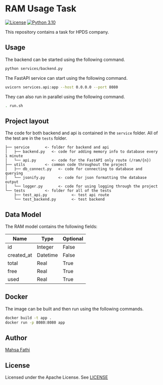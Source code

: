 # RAM Usage Task

[![License](https://img.shields.io/badge/License-Apache%202.0-blue.svg)](https://opensource.org/licenses/Apache-2.0)
[![Python 3.10](https://img.shields.io/badge/Python-3.10-green.svg)](https://shields.io/)

This repository contains a task for HPDS company.

## Usage

The backend can be started using the following command.

```bash
python services/backend.py
```

The FastAPI service can start using the following command.

```bash
uvicorn services.api:app --host 0.0.0.0 --port 8080
```

They can also run in parallel using the following command.

```bash
. run.sh
```

## Project layout

The code for both backend and api is contained in the `service` folder. All of the test are in the `tests` folder. 

```text
├── service       <- folder for backend and api
│   ├── backend.py   <- code for adding memory info to database every 1 minute
│   └── api.py       <- code for the FastAPI only route (/ram/{n})
├── utils         <- common code throughout the project
│   ├── db_connect.py   <- code for connecting to database and querying
│   └── jsonify.py      <- code for json formatting the database output
│   └── logger.py       <- code for using logging through the project
└── tests         <- folder for all of the tests
    ├── test_api.py           <- test api route
    └── test_backend.py       <- test backend
```

## Data Model

The RAM model contains the following fields:

| Name        | Type     | Optional |
|-------------|----------|----------|
| id          | Integer  | False    |
| created_at  | Datetime | False    |
| total       | Real     | True     |
| free        | Real     | True     |
| used        | Real     | True     |


## Docker

The image can be built and then run using the following commands.

```bash
docker build -t app .
docker run -p 8080:8080 app
```

## Author

[Mahsa Fathi](https://www.linkedin.com/in/mahsa-fathi-68216112b/)

## License

Licensed under the Apache License. See [LICENSE](LICENSE)
